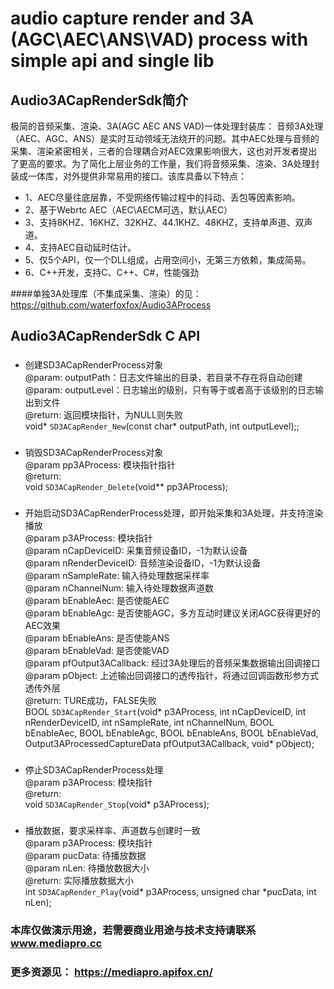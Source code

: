 # audio capture render and 3A (AGC\AEC\ANS\VAD) process with simple api and single lib


## Audio3ACapRenderSdk简介
极简的音频采集、渲染、3A(AGC AEC ANS VAD)一体处理封装库：
音频3A处理（AEC、AGC、ANS）是实时互动领域无法绕开的问题。其中AEC处理与音频的采集、渲染紧密相关，三者的合理耦合对AEC效果影响很大，这也对开发者提出了更高的要求。为了简化上层业务的工作量，我们将音频采集、渲染、3A处理封装成一体库，对外提供非常易用的接口。该库具备以下特点：<br>
* 1、AEC尽量往底层靠，不受网络传输过程中的抖动、丢包等因素影响。
* 2、基于Webrtc AEC（AEC\AECM可选，默认AEC）
* 3、支持8KHZ、16KHZ、32KHZ、44.1KHZ、48KHZ，支持单声道、双声道。
* 4、支持AEC自动延时估计。
* 5、仅5个API，仅一个DLL组成，占用空间小，无第三方依赖，集成简易。
* 6、C++开发，支持C、C++、C#，性能强劲

####单独3A处理库（不集成采集、渲染）的见：https://github.com/waterfoxfox/Audio3AProcess

## Audio3ACapRenderSdk C API

### 
* 创建SD3ACapRenderProcess对象<br>
@param: outputPath：日志文件输出的目录，若目录不存在将自动创建<br>
@param: outputLevel：日志输出的级别，只有等于或者高于该级别的日志输出到文件<br>
@return: 返回模块指针，为NULL则失败<br>
void*  `SD3ACapRender_New`(const char* outputPath, int outputLevel);;


### 
* 销毁SD3ACapRenderProcess对象<br>
@param pp3AProcess: 模块指针指针<br>
@return:<br>
void  `SD3ACapRender_Delete`(void** pp3AProcess);


### 
* 开始启动SD3ACapRenderProcess处理，即开始采集和3A处理，并支持渲染播放<br>
@param p3AProcess: 模块指针<br>
@param nCapDeviceID: 采集音频设备ID，-1为默认设备<br>
@param nRenderDeviceID: 音频渲染设备ID，-1为默认设备<br>
@param nSampleRate: 输入待处理数据采样率<br>
@param nChannelNum: 输入待处理数据声道数<br>
@param bEnableAec: 是否使能AEC<br>
@param bEnableAgc: 是否使能AGC，多方互动时建议关闭AGC获得更好的AEC效果<br>
@param bEnableAns: 是否使能ANS<br>
@param bEnableVad: 是否使能VAD<br>
@param pfOutput3ACallback: 经过3A处理后的音频采集数据输出回调接口<br>
@param pObject: 上述输出回调接口的透传指针，将通过回调函数形参方式透传外层<br>
@return: TURE成功，FALSE失败<br>
BOOL  `SD3ACapRender_Start`(void* p3AProcess, int nCapDeviceID, int nRenderDeviceID, int nSampleRate, int nChannelNum, BOOL bEnableAec, BOOL bEnableAgc, BOOL bEnableAns, BOOL bEnableVad,
                                            Output3AProcessedCaptureData pfOutput3ACallback, void* pObject);

### 
* 停止SD3ACapRenderProcess处理<br>
@param p3AProcess: 模块指针<br>
@return: <br>
void  `SD3ACapRender_Stop`(void* p3AProcess);


### 
* 播放数据，要求采样率、声道数与创建时一致<br>
@param p3AProcess: 模块指针<br>
@param pucData: 待播放数据<br>
@param nLen: 待播放数据大小<br>
@return: 实际播放数据大小<br>
int  `SD3ACapRender_Play`(void* p3AProcess, unsigned char *pucData, int nLen);



### 本库仅做演示用途，若需要商业用途与技术支持请联系 www.mediapro.cc

### 更多资源见： https://mediapro.apifox.cn/
